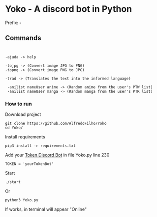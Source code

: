 # Yoko - A discord bot in Python
Prefix: **-**

## **Commands**<br /><br />
```Terminal
-ajuda -> help

-tojpg -> (Convert image JPG to PNG)
-topng -> (Convert image PNG to JPG)

-trad -> (Translates the text into the informed language)

 -anilist nameUser anime -> (Random anime from the user's PTW list)
 -anilist nameUser manga -> (Random manga from the user's PTR list)
```

### How to run
Download project
```terminal
git clone https://github.com/AlfredoFilho/Yoko
cd Yoko/
```
Install requirements
```terminal
pip3 install -r requirements.txt
```
Add your [Token Discord Bot](https://discord.com/developers/applications/) in file Yoko.py line 230
```terminal
TOKEN = 'yourTokenBot'
```

Start
```terminal
./start
```
Or
```terminal
python3 Yoko.py
```

If works, in terminal will appear "Online"
